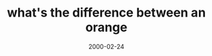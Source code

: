 ---
layout: base.njk
title : 'what&#39;s the difference between an orange' 
view_title : 'what&#39;s the difference between an orange' 
year : '2000' 
date : '2000-02-24' 
img_file : '/drawing/whatthedif.png' 
html_file : 'whatsthedif' 
next_html : 'ticklemy.html' 
year_order : '210' 
permalink : "title/{{html_file}}.html"
---